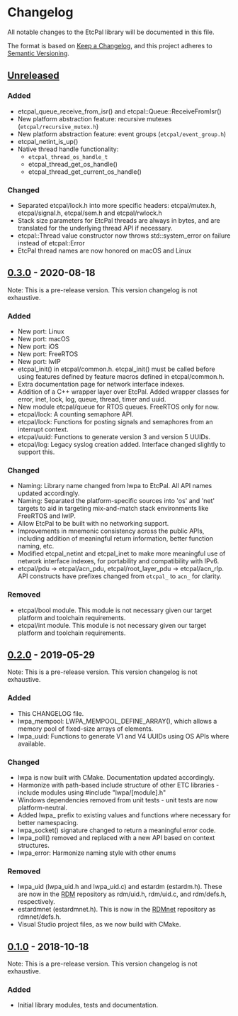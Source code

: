 # Changelog
All notable changes to the EtcPal library will be documented in this file.

The format is based on [Keep a Changelog](https://keepachangelog.com/en/1.0.0/),
and this project adheres to [Semantic Versioning](https://semver.org/spec/v2.0.0.html).

## [Unreleased]

### Added
- etcpal_queue_receive_from_isr() and etcpal::Queue::ReceiveFromIsr()
- New platform abstraction feature: recursive mutexes (`etcpal/recursive_mutex.h`)
- New platform abstraction feature: event groups (`etcpal/event_group.h`)
- etcpal_netint_is_up()
- Native thread handle functionality:
  * `etcpal_thread_os_handle_t`
  * etcpal_thread_get_os_handle()
  * etcpal_thread_get_current_os_handle()

### Changed
- Separated etcpal/lock.h into more specific headers: etcpal/mutex.h, etcpal/signal.h, etcpal/sem.h
  and etcpal/rwlock.h
- Stack size parameters for EtcPal threads are always in bytes, and are translated for the
  underlying thread API if necessary.
- etcpal::Thread value constructor now throws std::system_error on failure instead of etcpal::Error
- EtcPal thread names are now honored on macOS and Linux

## [0.3.0] - 2020-08-18

Note: This is a pre-release version. This version changelog is not exhaustive.

### Added
- New port: Linux
- New port: macOS
- New port: iOS
- New port: FreeRTOS
- New port: lwIP
- etcpal_init() in etcpal/common.h. etcpal_init() must be called before using
  features defined by feature macros defined in etcpal/common.h.
- Extra documentation page for network interface indexes.
- Addition of a C++ wrapper layer over EtcPal. Added wrapper classes for error,
  inet, lock, log, queue, thread, timer and uuid.
- New module etcpal/queue for RTOS queues. FreeRTOS only for now.
- etcpal/lock: A counting semaphore API.
- etcpal/lock: Functions for posting signals and semaphores from an interrupt
  context.
- etcpal/uuid: Functions to generate version 3 and version 5 UUIDs.
- etcpal/log: Legacy syslog creation added. Interface changed slightly to
  support this.

### Changed
- Naming: Library name changed from lwpa to EtcPal. All API names updated
  accordingly.
- Naming: Separated the platform-specific sources into 'os' and 'net' targets
  to aid in targeting mix-and-match stack environments like FreeRTOS and lwIP.
- Allow EtcPal to be built with no networking support.
- Improvements in mnemonic consistency across the public APIs, including
  addition of meaningful return information, better function naming, etc.
- Modified etcpal_netint and etcpal_inet to make more meaningful use of network
  interface indexes, for portability and compatibility with IPv6.
- etcpal/pdu -> etcpal/acn_pdu, etcpal/root_layer_pdu -> etcpal/acn_rlp. API
  constructs have prefixes changed from `etcpal_` to `acn_` for clarity.

### Removed
- etcpal/bool module. This module is not necessary given our target platform
  and toolchain requirements.
- etcpal/int module. This module is not necessary given our target platform and
  toolchain requirements.

## [0.2.0] - 2019-05-29

Note: This is a pre-release version. This version changelog is not exhaustive.

### Added
- This CHANGELOG file.
- lwpa_mempool: LWPA_MEMPOOL_DEFINE_ARRAY(), which allows a memory pool of
  fixed-size arrays of elements.
- lwpa_uuid: Functions to generate V1 and V4 UUIDs using OS APIs where
  available.

### Changed
- lwpa is now built with CMake. Documentation updated accordingly.
- Harmonize with path-based include structure of other ETC libraries - include
  modules using #include "lwpa/[module].h"
- Windows dependencies removed from unit tests - unit tests are now
  platform-neutral.
- Added lwpa_ prefix to existing values and functions where necessary for better
  namespacing.
- lwpa_socket() signature changed to return a meaningful error code.
- lwpa_poll() removed and replaced with a new API based on context structures.
- lwpa_error: Harmonize naming style with other enums

### Removed
- lwpa_uid (lwpa_uid.h and lwpa_uid.c) and estardm (estardm.h). These are now in
  the [RDM](https://github.com/ETCLabs/RDM) repository as rdm/uid.h, rdm/uid.c,
  and rdm/defs.h, respectively.
- estardmnet (estardmnet.h). This is now in the
  [RDMnet](https://github.com/ETCLabs/RDMnet) repository as rdmnet/defs.h.
- Visual Studio project files, as we now build with CMake.

## [0.1.0] - 2018-10-18

Note: This is a pre-release version. This version changelog is not exhaustive.

### Added
- Initial library modules, tests and documentation.

[Unreleased]: https://github.com/ETCLabs/EtcPal/compare/stable...develop
[0.3.0]: https://github.com/ETCLabs/EtcPal/compare/v0.2.0...v0.3.0
[0.2.0]: https://github.com/ETCLabs/EtcPal/compare/v0.1.0...v0.2.0
[0.1.0]: https://github.com/ETCLabs/EtcPal/releases/tag/v0.1.0

